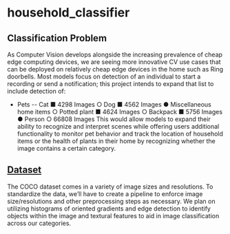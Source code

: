 # household_classifier

## Classification Problem
As Computer Vision develops alongside the increasing prevalence of cheap edge computing devices, we are seeing more innovative CV use cases that can be deployed on relatively cheap edge devices in the home such as Ring doorbells. Most models focus on detection of an individual to start a recording or send a notification; this project intends to expand that list to include detection of:
- Pets
-- Cat
■ 4298 Images ○ Dog
■ 4562 Images
● Miscellaneous home items
○ Potted plant
■ 4624 Images
○ Backpack
■ 5756 Images
● Person
○ 66808 Images
This would allow models to expand their ability to recognize and interpret scenes while offering users additional functionality to monitor pet behavior and track the location of household items or the health of plants in their home by recognizing whether the image contains a certain category.

## [Dataset](cocodataset.org)
The COCO dataset comes in a variety of image sizes and resolutions. To standardize the
data, we’ll have to create a pipeline to enforce image size/resolutions and other preprocessing steps as necessary. We plan on utilizing histograms of oriented gradients and edge detection to identify objects within the image and textural features to aid in image classification across our categories.
